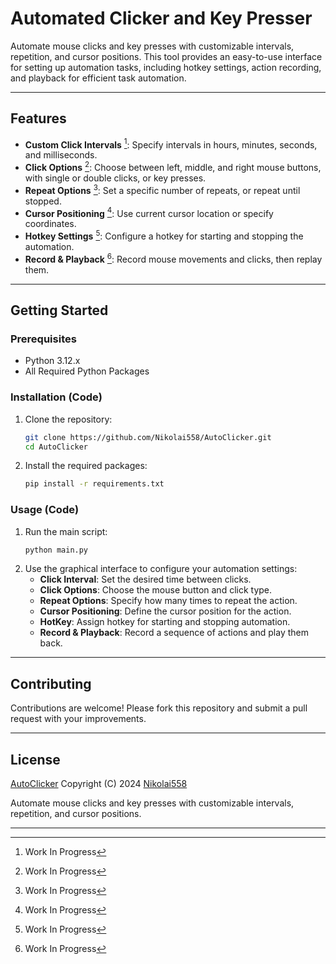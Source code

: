# Automated Clicker and Key Presser

Automate mouse clicks and key presses with customizable intervals, repetition, and cursor positions.
This tool provides an easy-to-use interface for setting up automation tasks, including hotkey settings, 
action recording, and playback for efficient task automation.

---

## Features

- **Custom Click Intervals** [^1]: Specify intervals in hours, minutes, seconds, and milliseconds.
- **Click Options** [^1]: Choose between left, middle, and right mouse buttons, with single or double clicks, or key presses.
- **Repeat Options** [^1]: Set a specific number of repeats, or repeat until stopped.
- **Cursor Positioning** [^1]: Use current cursor location or specify coordinates.
- **Hotkey Settings** [^1]: Configure a hotkey for starting and stopping the automation.
- **Record & Playback** [^1]: Record mouse movements and clicks, then replay them.

---

## Getting Started

### Prerequisites
- Python 3.12.x
- All Required Python Packages

### Installation (Code)
1) Clone the repository:
    ```bash
    git clone https://github.com/Nikolai558/AutoClicker.git
    cd AutoClicker
    ```
2) Install the required packages:
    ```bash
    pip install -r requirements.txt
    ```

### Usage (Code)
1) Run the main script:
    ```bash
    python main.py
    ```
2) Use the graphical interface to configure your automation settings:
   - **Click Interval**: Set the desired time between clicks.
   - **Click Options**: Choose the mouse button and click type.
   - **Repeat Options**: Specify how many times to repeat the action.
   - **Cursor Positioning**: Define the cursor position for the action.
   - **HotKey**: Assign hotkey for starting and stopping automation.
   - **Record & Playback**: Record a sequence of actions and play them back.

---

## Contributing
Contributions are welcome! Please fork this repository and submit a pull request with your improvements.

---

## License

[AutoClicker](https://github.com/Nikolai558/AutoClicker) Copyright (C) 2024 [Nikolai558](https://github.com/Nikolai558)

Automate mouse clicks and key presses with customizable intervals, repetition, and cursor positions.

---

[^1]: Work In Progress

